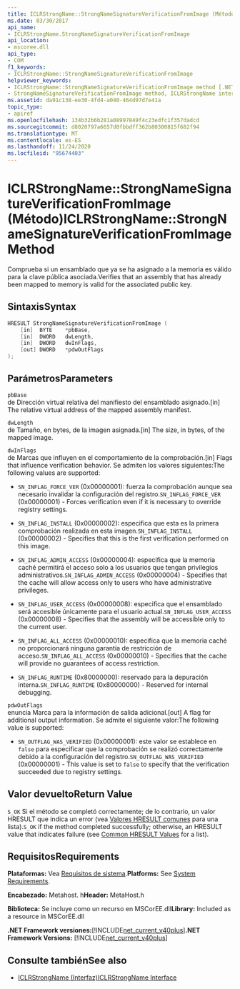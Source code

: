 ```yaml
---
title: ICLRStrongName::StrongNameSignatureVerificationFromImage (Método)
ms.date: 03/30/2017
api_name:
- ICLRStrongName.StrongNameSignatureVerificationFromImage
api_location:
- mscoree.dll
api_type:
- COM
f1_keywords:
- ICLRStrongName::StrongNameSignatureVerificationFromImage
helpviewer_keywords:
- ICLRStrongName::StrongNameSignatureVerificationFromImage method [.NET Framework hosting]
- StrongNameSignatureVerificationFromImage method, ICLRStrongName interface [.NET Framework hosting]
ms.assetid: da91c138-ee30-4fd4-a040-464d97d7e41a
topic_type:
- apiref
ms.openlocfilehash: 134b32b6b281a08997849f4c23edfc1f357dadcd
ms.sourcegitcommit: d8020797a6657d0fbbdff362b80300815f682f94
ms.translationtype: MT
ms.contentlocale: es-ES
ms.lasthandoff: 11/24/2020
ms.locfileid: "95674403"
---
```

# <a name="iclrstrongnamestrongnamesignatureverificationfromimage-method"></a><span data-ttu-id="55bb3-102">ICLRStrongName::StrongNameSignatureVerificationFromImage (Método)</span><span class="sxs-lookup"><span data-stu-id="55bb3-102">ICLRStrongName::StrongNameSignatureVerificationFromImage Method</span></span>

<span data-ttu-id="55bb3-103">Comprueba si un ensamblado que ya se ha asignado a la memoria es válido para la clave pública asociada.</span><span class="sxs-lookup"><span data-stu-id="55bb3-103">Verifies that an assembly that has already been mapped to memory is valid for the associated public key.</span></span>  
  
## <a name="syntax"></a><span data-ttu-id="55bb3-104">Sintaxis</span><span class="sxs-lookup"><span data-stu-id="55bb3-104">Syntax</span></span>  
  
```cpp  
HRESULT StrongNameSignatureVerificationFromImage (  
    [in]  BYTE    *pbBase,  
    [in]  DWORD   dwLength,  
    [in]  DWORD   dwInFlags,  
    [out] DWORD   *pdwOutFlags  
);  
```  
  
## <a name="parameters"></a><span data-ttu-id="55bb3-105">Parámetros</span><span class="sxs-lookup"><span data-stu-id="55bb3-105">Parameters</span></span>  

 `pbBase`  
 <span data-ttu-id="55bb3-106">de Dirección virtual relativa del manifiesto del ensamblado asignado.</span><span class="sxs-lookup"><span data-stu-id="55bb3-106">[in] The relative virtual address of the mapped assembly manifest.</span></span>  
  
 `dwLength`  
 <span data-ttu-id="55bb3-107">de Tamaño, en bytes, de la imagen asignada.</span><span class="sxs-lookup"><span data-stu-id="55bb3-107">[in] The size, in bytes, of the mapped image.</span></span>  
  
 `dwInFlags`  
 <span data-ttu-id="55bb3-108">de Marcas que influyen en el comportamiento de la comprobación.</span><span class="sxs-lookup"><span data-stu-id="55bb3-108">[in] Flags that influence verification behavior.</span></span> <span data-ttu-id="55bb3-109">Se admiten los valores siguientes:</span><span class="sxs-lookup"><span data-stu-id="55bb3-109">The following values are supported:</span></span>  
  
- <span data-ttu-id="55bb3-110">`SN_INFLAG_FORCE_VER` (0x00000001): fuerza la comprobación aunque sea necesario invalidar la configuración del registro.</span><span class="sxs-lookup"><span data-stu-id="55bb3-110">`SN_INFLAG_FORCE_VER` (0x00000001) - Forces verification even if it is necessary to override registry settings.</span></span>  
  
- <span data-ttu-id="55bb3-111">`SN_INFLAG_INSTALL` (0x00000002): especifica que esta es la primera comprobación realizada en esta imagen.</span><span class="sxs-lookup"><span data-stu-id="55bb3-111">`SN_INFLAG_INSTALL` (0x00000002) - Specifies that this is the first verification performed on this image.</span></span>  
  
- <span data-ttu-id="55bb3-112">`SN_INFLAG_ADMIN_ACCESS` (0x00000004): especifica que la memoria caché permitirá el acceso solo a los usuarios que tengan privilegios administrativos.</span><span class="sxs-lookup"><span data-stu-id="55bb3-112">`SN_INFLAG_ADMIN_ACCESS` (0x00000004) - Specifies that the cache will allow access only to users who have administrative privileges.</span></span>  
  
- <span data-ttu-id="55bb3-113">`SN_INFLAG_USER_ACCESS` (0x00000008): especifica que el ensamblado será accesible únicamente para el usuario actual.</span><span class="sxs-lookup"><span data-stu-id="55bb3-113">`SN_INFLAG_USER_ACCESS` (0x00000008) - Specifies that the assembly will be accessible only to the current user.</span></span>  
  
- <span data-ttu-id="55bb3-114">`SN_INFLAG_ALL_ACCESS` (0x00000010): especifica que la memoria caché no proporcionará ninguna garantía de restricción de acceso.</span><span class="sxs-lookup"><span data-stu-id="55bb3-114">`SN_INFLAG_ALL_ACCESS` (0x00000010) - Specifies that the cache will provide no guarantees of access restriction.</span></span>  
  
- <span data-ttu-id="55bb3-115">`SN_INFLAG_RUNTIME` (0x80000000): reservado para la depuración interna.</span><span class="sxs-lookup"><span data-stu-id="55bb3-115">`SN_INFLAG_RUNTIME` (0x80000000) - Reserved for internal debugging.</span></span>  
  
 `pdwOutFlags`  
 <span data-ttu-id="55bb3-116">enuncia Marca para la información de salida adicional.</span><span class="sxs-lookup"><span data-stu-id="55bb3-116">[out] A flag for additional output information.</span></span> <span data-ttu-id="55bb3-117">Se admite el siguiente valor:</span><span class="sxs-lookup"><span data-stu-id="55bb3-117">The following value is supported:</span></span>  
  
- <span data-ttu-id="55bb3-118">`SN_OUTFLAG_WAS_VERIFIED` (0x00000001): este valor se establece en `false` para especificar que la comprobación se realizó correctamente debido a la configuración del registro.</span><span class="sxs-lookup"><span data-stu-id="55bb3-118">`SN_OUTFLAG_WAS_VERIFIED` (0x00000001) - This value is set to `false` to specify that the verification succeeded due to registry settings.</span></span>  
  
## <a name="return-value"></a><span data-ttu-id="55bb3-119">Valor devuelto</span><span class="sxs-lookup"><span data-stu-id="55bb3-119">Return Value</span></span>  

 <span data-ttu-id="55bb3-120">`S_OK` Si el método se completó correctamente; de lo contrario, un valor HRESULT que indica un error (vea [Valores HRESULT comunes](/windows/win32/seccrypto/common-hresult-values) para una lista).</span><span class="sxs-lookup"><span data-stu-id="55bb3-120">`S_OK` if the method completed successfully; otherwise, an HRESULT value that indicates failure (see [Common HRESULT Values](/windows/win32/seccrypto/common-hresult-values) for a list).</span></span>  
  
## <a name="requirements"></a><span data-ttu-id="55bb3-121">Requisitos</span><span class="sxs-lookup"><span data-stu-id="55bb3-121">Requirements</span></span>  

 <span data-ttu-id="55bb3-122">**Plataformas:** Vea [Requisitos de sistema](../../get-started/system-requirements.md).</span><span class="sxs-lookup"><span data-stu-id="55bb3-122">**Platforms:** See [System Requirements](../../get-started/system-requirements.md).</span></span>  
  
 <span data-ttu-id="55bb3-123">**Encabezado:** Metahost. h</span><span class="sxs-lookup"><span data-stu-id="55bb3-123">**Header:** MetaHost.h</span></span>  
  
 <span data-ttu-id="55bb3-124">**Biblioteca:** Se incluye como un recurso en MSCorEE.dll</span><span class="sxs-lookup"><span data-stu-id="55bb3-124">**Library:** Included as a resource in MSCorEE.dll</span></span>  
  
 <span data-ttu-id="55bb3-125">**.NET Framework versiones:**[!INCLUDE[net_current_v40plus](../../../../includes/net-current-v40plus-md.md)]</span><span class="sxs-lookup"><span data-stu-id="55bb3-125">**.NET Framework Versions:** [!INCLUDE[net_current_v40plus](../../../../includes/net-current-v40plus-md.md)]</span></span>  
  
## <a name="see-also"></a><span data-ttu-id="55bb3-126">Consulte también</span><span class="sxs-lookup"><span data-stu-id="55bb3-126">See also</span></span>

- [<span data-ttu-id="55bb3-127">ICLRStrongName (Interfaz)</span><span class="sxs-lookup"><span data-stu-id="55bb3-127">ICLRStrongName Interface</span></span>](iclrstrongname-interface.md)
